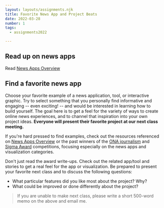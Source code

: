 ```yaml
---
layout: layouts/assignments.njk
title: Favorite News App and Project Beats
date: 2022-03-28
number: 1
tags:
  - assignments2022

---
```


## Read up on news apps

Read [News Apps Overview](../../topics/news_apps_overview/)

## Find a favorite news app

Choose your favorite example of a news application, tool, or interactive graphic. Try to select something that you personally find informative and engaging -- even exciting! -- and would be interested in learning how to build yourself. The goal here is to get a feel for the variety of ways to create online news experiences, and to channel that inspiration into your own project ideas. **Everyone will present their favorite project at our next class meeting.**

If you're hard pressed to find examples, check out the resources referenced on [News Apps Overview](../../topics/news_apps_overview/) or the past winners of the [ONA journalism][] and [Sigma Award][] competitions, focusing especially on the news apps and visualization categories.

[Sigma Award]: https://datajournalism.com/awards

[ONA journalism]: https://awards.journalists.org/awards/visual-digital-storytelling/

Don't just read the award write-ups. Check out the related app/tool and stories to get a real feel for the app or visualization.  Be prepared to present your favorite next class and to discuss the following questions:

* What particular features did you like most about the project? Why?
* What could be improved or done differently about the project?

> If you are unable to make next class, please write a short 500-word memo on the above and email me.

